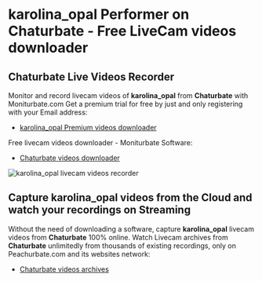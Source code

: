 # karolina_opal Performer on Chaturbate - Free LiveCam videos downloader

## Chaturbate Live Videos Recorder

Monitor and record livecam videos of **karolina_opal** from **Chaturbate** with Moniturbate.com
Get a premium trial for free by just and only registering with your Email address:
* [karolina_opal Premium videos downloader](https://moniturbate.com/request-demo-licence-key.html)

Free livecam videos downloader - Moniturbate Software:
* [Chaturbate videos downloader](https://moniturbate.com/moniturbate-download-software.html)

![karolina_opal livecam videos recorder](https://peachurnet.com/templates/moniturbate-software.png)


## Capture karolina_opal videos from the Cloud and watch your recordings on Streaming

Without the need of downloading a software, capture **karolina_opal** livecam videos from **Chaturbate** 100% online.
Watch Livecam archives from **Chaturbate** unlimitedly from thousands of existing recordings, only on Peachurbate.com and its websites network:
* [Chaturbate videos archives](https://peachurnet.com/)